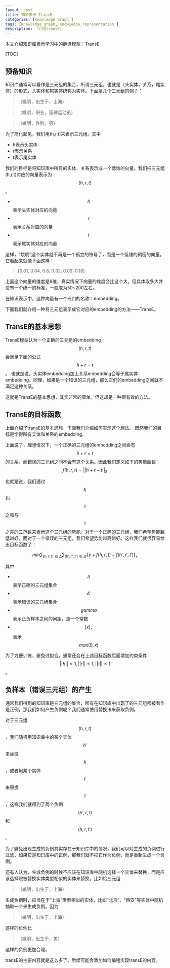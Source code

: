 ```yaml
---
layout: post  
title: 知识表示-TransE  
categories: [Knowledge Graph ]  
tags: [Knowledge_graph, KnowLedge_representation ]  
description: 「介绍transE」   
---
```


本文介绍知识库表示学习中的翻译模型：TransE

<script type="text/javascript" async
  src="https://cdn.mathjax.org/mathjax/latest/MathJax.js?config=TeX-MML-AM_CHTML">
</script>

[TOC]

## 预备知识
知识库通常可以看作是三元组的集合，所谓三元组，也就是（头实体，关系，尾实体）的形式，头实体和尾实体统称为实体。下面是几个三元组的例子：

>（姚明，出生于，上海）

>（姚明，职业，篮球运动员）

>（姚明，性别，男）

为了简化起见，我们用(h,r,t)来表示三元组。其中

- h表示头实体
- r表示关系
- t表示尾实体

我们的目标是将知识库中所有的实体、关系表示成一个低维的向量。我们把三元组(h,r,t)对应的向量表示为$$(h,r,t)$$。

- $$h$$ 表示头实体对应的向量
- $$r$$ 表示关系对应的向量
- $$t$$ 表示尾实体对应的向量

这样，“姚明”这个实体就不再是一个孤立的符号了，而是一个低维的稠密的向量。它看起来就像下面这样：

> [0.01, 0.04, 0.8, 0.32, 0.09, 0.18]

上面这个向量的维度是6维，真实情况下向量的维度会比这个大，但具体取多大并没有一个统一的标准，一般取为50~200左右。

在知识表示中，这种向量有一个专门的名称：embedding。

下面我们就介绍一种将三元组表示成它对应的embedding的方法——TransE。

## TransE的基本思想
TransE模型认为一个正确的三元组的embedding$$(h,r,t)$$会满足下面的公式
$$h+r=t$$。
也就是说，头实体embedding加上关系embedding会等于尾实体embedding。同理，如果是一个错误的三元组，那么它们的embedding之间就不满足这种关系。

这就是TransE的基本思想，其实非常的简单。但这却是一种很有效的方法。

## TransE的目标函数
上面介绍了transE的基本思想，下面我们介绍如何实现这个想法。
既然我们的目标是学得所有实体和关系的embedding。

上面说了，理想情况下，一个正确的三元组的embedding之间会有$$h+r=t$$的关系，而错误的三元组之间不会有这个关系。因此我们定义如下的势能函数：
$$f(h,r,t)=||h+r-t||_2$$

也就是说，我们通过$$h$$和$$t$$之和与$$t$$之差的二范数来表示这个三元组的势能。对于一个正确的三元组，我们希望势能越低越好，而对于一个错误的三元组，我们希望势能越高越好。这样我们就很容易给出目标函数了：

$$min\sum_{(h,r,t)\in\Delta}\sum_{(h',r',t')\in\Delta'}[\gamma+f(h,r,t)-f(h',r',t')]_+$$

其中

- $$\Delta$$ 表示正确的三元组集合
- $$\Delta'$$ 表示错误的三元组集合
- $$gamma$$ 表示正负样本之间的间距，是一个常数
- $$[x]_+$$ 表示$$max(0,x)$$

为了方便训练，避免过拟合，通常还会在上述目标函数后面增加约束条件
$$||h||\le1,||r||\le1,||t||\le1$$。

## 负样本（错误三元组）的产生
通常我们得到的知识库是三元组的集合，所有在知识库中出现了的三元组都被看作是正例，那我们如何产生负例呢？我们通常使用替换法来获取负例。

对于三元组$$(h,r,t)$$，我们随机用知识库中的某个实体$$h'$$来替换$$h$$，或者用某个实体$$t'$$来替换$$t$$，这样我们就得到了两个负例$$(h',r,t)$$和$$(h,r,t')$$。

为了避免出现生成的负例其实存在于知识库中的情况，我们可以对生成的负例进行过滤，如果它是知识库中的正例，那我们就不把它作为负例，而是重新生成一个负例。

还有人认为，生成负例的时候不应该在知识库中随机选择一个实体来替换，而是应该选择跟被替换实体类型相似的实体来替换。比如给三元组

> （姚明，出生于，上海）

生成负例时，应当在于“上海”类型相似的实体，比如“北京”、“西安”等实体中随机抽取一个来生成负例。因为

> （姚明，出生于，上海）

这样的负例比

> （姚明，出生于，男）

这样的负例更加合理。

transE的主要内容就是这么多了，后续可能会添加如何编程实现transE的内容。